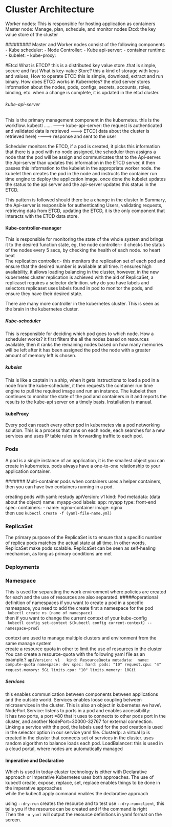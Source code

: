# Cluster Architecture
   Worker nodes: This is responsible for hosting application as containers
   Master node:  Manage, plan, schedule, and monitor nodes
   Etcd: the key value store of the cluster
   
   ######### Master and Worker nodes consist of the following components
      - Kube scheduler: 
      - Node Controller: 
      - Kube api-server: 
      - container runtime:
      - kubelet: 
      - kube-proxy:
      
#Etcd
  What is ETCD?
   this is a distributed key value store .that is simple, secure and fast
  What is key-value Store?
    this a kind of storage with keys and values, 
  How to operate ETCD
  this is simple, download, extract and run binary.
  How does ETCD works in Kubernetes?
    the etcd server stores information about the nodes, pods, configs, secrets, accounts, roles, binding, etc. 
    when a change is complete, it is updated in the etcd cluster.
    
###### kube-api-server
 This is the primary management component in the kubernetes.
 this is the workflow. 
  kubectl ......  ---> kube-api-server: the request is authenticated and validated data is retrieved ---> ETCD( data about the cluster is retrieved here) ----> response and sent to the user
      
 Scheduler monitors the ETCD, if a pod is created, it picks this information that there is a pod with no node assigned, the scheduler then assigns a node that the pod will be assign 
 and communicates that to the Api-server.
 the Api-server than updates this information in the ETCD server, it then passes this information to the kubelet in the appropriate worker node.
 the kubelet then creates the pod in the node and instructs the container run time engine to deploy the application image.
 once done the kubelet updates the status to the api server and the api-server updates this status in the ETCD. 
   
 This pattern is followed should there be a change in the cluster
 In Summary, the Api-server is responsible for authenticating Users, validating requests, retrieving data from ETCD, updating the ETCD, it is the only component that interacts with the ETCD data store. 
    

#### Kube-controller-manager
This is responsible for monitoring the state of the whole system and brings it to the desired function state,
 eg, the node controller:- it checks the status of the nodes every 5 secs, by checking the health of each node. no heart beat \
     The replication controller:- this monitors the replication set of each pod and ensure that the desired number is available at all time.
                                   it ensures high availability, it allows loading balancing in the cluster, however, in the new kubernetes cluster
                                   replication is achieved with the aid of ReplicaSet, a replicaset requires a selector definition.
                                   why do you have labels and selectors 
                                    replicaset uses labels found in pod to monitor the pods, and ensure they have their desired state\.
                                   
  There are many more controller in the kubernetes cluster. This is seen as the brain in the kubernetes cluster. 
        

##### Kube-scheduler
This is responsible for deciding which pod goes to which node. 
How a scheduler works?
   it first filters the all the nodes based on resources available, 
   then it ranks the remaining nodes based on how many memories will be left after it has been assigned the pod
   the node with a greater amount of memory left is chosen.


##### kubelet
This is like a captain in a ship, when it gets instructions to load a pod in a node from the kube-scheduler, 
it then requests the container run time engine to pull the required image  and run an instance. The kubelet then continues to monitor the state of the pod and containers in it and reports the 
results to the kube-api server on a timely basis.
Installation is manual.

#### kubeProxy
Every pod can reach every other pod in kubernetes via a pod networking solution. 
This is a process that runs on each node, each searches for a new services and uses IP table rules in forwarding traffic to each pod.

### Pods
A pod is a single instance of an application, it is the smallest object you can create in kubernetes.
pods always have a one-to-one relationship to your application container.
 
####### Multi-container pods
          when containers uses a helper containers, then you can have two containers running in a pod.
          
   creating pods with yaml: restudy
        apiVersion: v1
        kind: Pod
        metadata: (data about the object)
           name: myapp-pod
           labels:
              app: myapp
              type: front-end
        spec:
          containers:
            - name: nginx-container 
              image: nginx\
     then use ```kubectl create -f (yaml-file-name.yml)```
     
### ReplicaSet
  The primary purpose of the ReplicaSet is to ensure that a specific number of replica pods 
  matches the actual state at all time. In other words, ReplicaSet make pods scalable. 
  ReplicaSet can be seen as self-healing mechanism, as long as primary conditions are met


### Deployments
 
 ### Namespace
  This is used for separating the work environment where policies are created for each 
  and the use of resources are also separated.
#####operational definition of namespaces
if you want to create a pod in a specific namespace, you need to add the create first a namespace for the pod\
`` kubectl create ns (name of namespace)``\
then if you want to change the current context of your kube-config\
`` kubectl config set-context $(kubectl config current-context) --namespace=prod``\

context are used to manage multiple clusters and environment from the same manage system\
create a resource quota in other to limit the use of resources in the cluster\
You can create a resource-quota with the following yaml file as an example.?
``
apiVersion: v1  
kind: ResourceQuota
metadata: 
    name: compute-quota
    namespace: dev
spec:
   hard:
      pods: "10"
      request.cpu: "4"
      request.memory: 5Gi
      limits.cpu: "10"
      limits.memory: 10Gi
``\

##### Services
 this enables communication between components between applications and the outside world. 
 Services enables loose coupling between microservices in the cluster. This is also an object in kubernetes
 we have\ 
 NodePort Service: listens to ports in a pod and enables accessibility:  
       it has two ports, a port =80 that it uses to connects to other pods port in the cluster, and another NodePort=30000-32767 for external connection.\
       Linking a service with the pod, the labels used for the pod creation is used in the selector option in our service yaml file.
 ClusterIp: a virtual Ip is created in the cluster that connects set of services in the cluster. 
             uses random algorithm to balance loads each pod.
 LoadBalancer: this is used in a cloud portal, where nodes are automatically managed 
 
 
 #### Imperative and Declarative
Which is used in today cluster technology is either with Declarative approach or Imperative
Kubernetes uses  both approaches. The use of kubectl create, expose, replace, set, replace enables things to be done in the imperative approaches\
while the kubectl apply command enables the declarative approach

using ``--dry-run`` creates the resource and to test use ``--dry-run=client``, this tells you if the resource can be created and if the command is right\
Then the ``-o yaml``  will output the resource definitions in yaml format on the screen.
